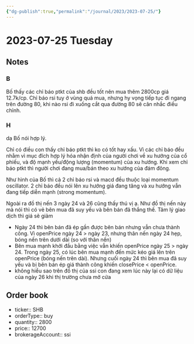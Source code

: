 ```yaml
---
{"dg-publish":true,"permalink":"/journal/2023/2023-07-25/"}
---
```


# 2023-07-25 Tuesday

## Notes

### B

Bố thấy các chỉ báo ptkt của shb đều tốt nên mua thêm 2800cp giá 12.7k/cp.
Chỉ báo rsi tuy ở vùng quá mua, nhưng hy vọng tiếp tục đi ngang trên đường 80, khi nào rsi đi xuống cắt qua đường 80 sẽ cân nhắc điều chỉnh.

### H

dạ Bố nói hợp lý.

Chỉ có điều con thấy chỉ báo ptkt thì ko có tốt hay xấu. Vì các chỉ báo đều nhằm vì mục đích hợp lý hóa nhận định của người chơi về xu hướng của cổ phiếu, và độ mạnh yếu/động lượng (momentum) của xu hướng. Khi xem chỉ báo ptkt thì người chơi đang mua/bán theo xu hướng của đám đông.

Như hình của Bố thì cả 2 chỉ báo rsi và macd đều thuộc loại momentum oscillator. 2 chỉ báo đều nói lên xu hướng giá đang tăng và xu hướng vẫn đang tiếp diễn mạnh (strong momentum).

Ngoài ra đồ thị nến 3 ngày 24 và 26 cũng thấy thú vị ạ. Như đồ thị nến này mà nói thì có vẻ bên mua đã suy yếu và bên bán đã thắng thế. Tâm lý giao dịch thì giá sẽ giảm
- Ngày 24 thì bên bán đã ép gần được bên bán nhưng vẫn chưa thành công. Vì openPrice ngày 24 > ngày 23, nhưng thân nến ngày 24 hẹp, bóng nến trên dưới dài (so với thân nến)
- Bên mua mạnh khởi đầu bằng việc vẫn khiến openPrice ngày 25 > ngày 24. Trong ngày 25, có lúc bên mua mạnh đến mức kéo giá lên trên openPrice (bóng nến trên dài). Nhưng cuối ngày 24 thì bên mua đã suy yếu và bị bên bán ép giá thành công khiến closePrice < openPrice.
- không hiểu sao trên đồ thị của ssi con đang xem lúc này lại có dữ liệu của ngày 26 khi thị trường chưa mở cửa

## Order book

- ticker:: SHB
- orderType:: buy
- quantity:: 2800
- price:: 12700
- brokerageAccount:: ssi
